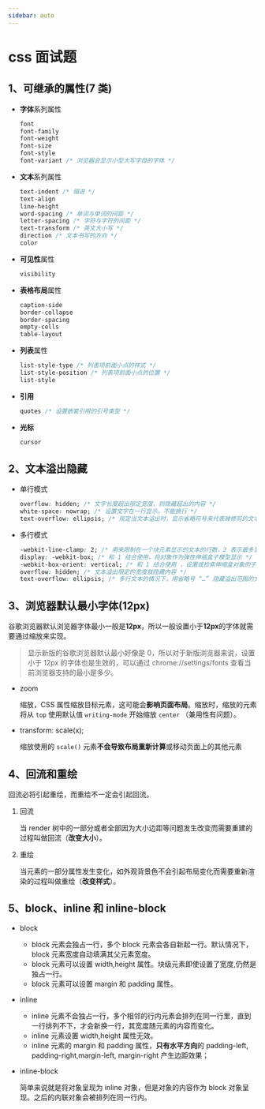 ```yaml
---
sidebar: auto
---
```


# css 面试题

## 1、可继承的属性(7 类)

- **字体**系列属性

  ```css
  font
  font-family
  font-weight
  font-size
  font-style
  font-variant /* 浏览器会显示小型大写字母的字体 */
  ```

- **文本**系列属性

  ```css
  text-indent /* 缩进 */
  text-align
  line-height
  word-spacing /* 单词与单词的间距 */
  letter-spacing /* 字符与字符的间距 */
  text-transform /* 英文大小写 */
  direction /* 文本书写的方向 */
  color
  ```

- **可见性**属性

  ```css
  visibility
  ```

- **表格布局**属性

  ```css
  caption-side
  border-collapse
  border-spacing
  empty-cells
  table-layout
  ```

- **列表**属性

  ```css
  list-style-type /* 列表项前面小点的样式 */
  list-style-position /* 列表项前面小点的位置 */
  list-style
  ```

- **引用**

  ```css
  quotes /* 设置嵌套引用的引号类型 */
  ```

- **光标**

  ```css
  cursor
  ```

## 2、文本溢出隐藏

- 单行模式

  ```css
  overflow: hidden; /* 文字长度超出限定宽度，则隐藏超出的内容 */
  white-space: nowrap; /* 设置文字在一行显示，不能换行 */
  text-overflow: ellipsis; /* 规定当文本溢出时，显示省略符号来代表被修剪的文本 */
  ```

- 多行模式

  ```css
  -webkit-line-clamp: 2; /* 用来限制在一个块元素显示的文本的行数，2 表示最多显示 2 行。为了实现该效果，它需要组合其他的 WebKit 属性 */
  display: -webkit-box; /* 和 1 结合使用，将对象作为弹性伸缩盒子模型显示 */
  -webkit-box-orient: vertical; /* 和 1 结合使用 ，设置或检索伸缩盒对象的子元素的排列方式 */
  overflow: hidden; /* 文本溢出限定的宽度就隐藏内容 */
  text-overflow: ellipsis; /* 多行文本的情况下，用省略号 “…” 隐藏溢出范围的文本 */
  ```

## 3、浏览器默认最小字体(12px)

谷歌浏览器默认浏览器字体最小一般是**12px**，所以一般设置小于**12px**的字体就需要通过缩放来实现。

> 显示新版的谷歌浏览器默认最小好像是 0，所以对于新版浏览器来说，设置小于 12px 的字体也是生效的，可以通过 chrome://settings/fonts 查看当前浏览器支持的最小是多少。

- zoom

  缩放，CSS 属性缩放目标元素，这可能会**影响页面布局**。缩放时，缩放的元素将从 `top` 使用默认值 `writing-mode` 开始缩放 `center` （兼用性有问题）。

- transform: scale(x);

  缩放使用的 `scale()` 元素**不会导致布局重新计算**或移动页面上的其他元素

## 4、回流和重绘

回流必将引起重绘，而重绘不一定会引起回流。

1. 回流

   当 render 树中的一部分或者全部因为大小边距等问题发生改变而需要重建的过程叫做回流（**改变大小**）。

2. 重绘

   当元素的一部分属性发生变化，如外观背景色不会引起布局变化而需要重新渲染的过程叫做重绘（**改变样式**）。

## 5、block、inline 和 inline-block

- block

  - block 元素会独占一行，多个 block 元素会各自新起一行。默认情况下，block 元素宽度自动填满其父元素宽度。
  - block 元素可以设置 width,height 属性。块级元素即使设置了宽度,仍然是独占一行。
  - block 元素可以设置 margin 和 padding 属性。

- inline

  - inline 元素不会独占一行，多个相邻的行内元素会排列在同一行里，直到一行排列不下，才会新换一行，其宽度随元素的内容而变化。
  - inline 元素设置 width,height 属性无效。
  - inline 元素的 margin 和 padding 属性，**只有水平方向**的 padding-left, padding-right,margin-left, margin-right 产生边距效果；

- inline-block

  简单来说就是将对象呈现为 inline 对象，但是对象的内容作为 block 对象呈现。之后的内联对象会被排列在同一行内。
